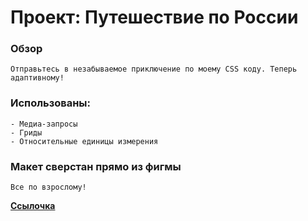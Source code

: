 # Проект: Путешествие по России

### Обзор
    Отправьтесь в незабываемое приключение по моему CSS коду. Теперь адаптивному!

### Использованы:
    - Медиа-запросы
    - Гриды
    - Относительные единицы измерения

### Макет сверстан прямо из фигмы
    Все по взрослому!

**[Ссылочка](https://frosteel27.github.io/russian-travel/)**


